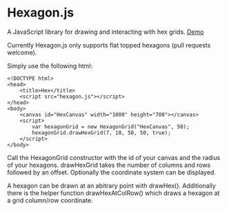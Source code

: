 Hexagon.js
==========

A JavaScript library for drawing and interacting with hex grids. [Demo](https://rawgithub.com/rrreese/Hexagon.js/master/hexagon.html)

Currently Hexagon.js only supports flat topped hexagons (pull requests welcome).


Simply use the following html:

    <!DOCTYPE html>
    <head>
        <title>Hex</title>
        <script src="hexagon.js"></script>
    </head>
    <body>
        <canvas id="HexCanvas" width="1000" height="700"></canvas>
        <script>
            var hexagonGrid = new HexagonGrid("HexCanvas", 50);
            hexagonGrid.drawHexGrid(7, 10, 50, 50, true);
        </script>    
    </body>


Call the HexagonGrid constructor with the id of your canvas and the radius of your hexagons. drawHexGrid takes the number of columns and rows followed by  an offset. Optionally the coordinate system can be displayed.

A hexagon can be drawn at an abitrary point with drawHex(). Additionally there is the helper function drawHexAtColRow() which draws a hexagon at a grid column/row coordinate.
